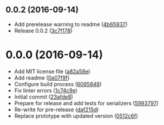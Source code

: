 <a name="0.0.2"></a>
## 0.0.2 (2016-09-14)

* Add prerelease warning to readme ([4b65937](https://github.com/andyhite/redux-jsonapi/commit/4b65937))
* Release 0.0.2 ([3c7f178](https://github.com/andyhite/redux-jsonapi/commit/3c7f178))



<a name="0.0.0"></a>
# 0.0.0 (2016-09-14)

* Add MIT license file ([a82a58e](https://github.com/andyhite/redux-jsonapi/commit/a82a58e))
* Add readme ([0a07f9f](https://github.com/andyhite/redux-jsonapi/commit/0a07f9f))
* Configure build process ([6085848](https://github.com/andyhite/redux-jsonapi/commit/6085848))
* Fix linter errors ([1c74c9e](https://github.com/andyhite/redux-jsonapi/commit/1c74c9e))
* Initial commit ([23afde8](https://github.com/andyhite/redux-jsonapi/commit/23afde8))
* Prepare for release and add tests for serializers ([5993797](https://github.com/andyhite/redux-jsonapi/commit/5993797))
* Re-write for pre-release ([daf215d](https://github.com/andyhite/redux-jsonapi/commit/daf215d))
* Replace prototype with updated version ([0512c6f](https://github.com/andyhite/redux-jsonapi/commit/0512c6f))



